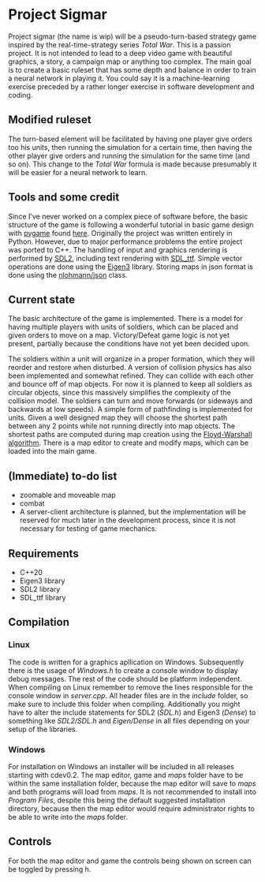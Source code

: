 # Project Sigmar
Project sigmar (the name is wip) will be a pseudo-turn-based strategy game inspired by the real-time-strategy series *Total War*.
This is a passion project. It is not intended to lead to a deep video game with beautiful graphics, a story, a campaign map or anything too complex.
The main goal is to create a basic ruleset that has some depth and balance in order to train a neural network in playing it.
You could say it is a machine-learning exercise preceded by a rather longer exercise in software development and coding.
## Modified ruleset
The turn-based element will be facilitated by having one player give orders too his units, then running the simulation for a certain time, then having the other player give orders and running the simulation for the same time (and so on).
This change to the *Total War* formula is made because presumably it will be easier for a neural network to learn.
## Tools and some credit
Since I've never worked on a complex piece of software before, the basic structure of the game is following a wonderful tutorial in basic game design with [pygame](https://www.pygame.org) found [here](http://ezide.com/games/writing-games.html).
Originally the project was written entirely in Python. However, due to major performance problems the entire project was ported to C++. The handling of input and graphics rendering is performed by [SDL2](https://www.libsdl.org/), including text rendering with [SDL_ttf](https://github.com/libsdl-org/SDL_ttf/releases).
Simple vector operations are done using the [Eigen3](https://eigen.tuxfamily.org/index.php?title=Main_Page) library.
Storing maps in json format is done using the [nlohmann/json](https://github.com/nlohmann/json) class.
## Current state
The basic architecture of the game is implemented. There is a model for having multiple players with units of soldiers, which can be placed and given orders to move on a map.
Victory/Defeat game logic is not yet present, partially because the conditions have not yet been decided upon.

The soldiers within a unit will organize in a proper formation, which they will reorder and restore when disturbed.
A version of collision physics has also been implemented and somewhat refined. They can collide with each other and bounce off of map objects.
For now it is planned to keep all soldiers as circular objects, since this massively simplifies the complexity of the collision model.
The soldiers can turn and move forwards (or sideways and backwards at low speeds).
A simple form of pathfinding is implemented for units. Given a well designed map they will choose the shortest path between any 2 points while not running directly into map objects.
The shortest paths are computed during map creation using the [Floyd-Warshall algorithm](https://en.wikipedia.org/wiki/Floyd%E2%80%93Warshall_algorithm).
There is a map editor to create and modify maps, which can be loaded into the main game.
## (Immediate) to-do list
* zoomable and moveable map
* combat
* A server-client architecture is planned, but the implementation will be reserved for much later in the development process, since it is not necessary for testing of game mechanics.
## Requirements
* C++20
* Eigen3 library
* SDL2 library
* SDL_ttf library
## Compilation
### Linux
The code is written for a graphics apllication on Windows. Subsequently there is the usage of *Windows.h* to create a console window to display debug messages.
The rest of the code should be platform independent. When compiling on Linux remember to remove the lines responsible for the console window in *server.cpp*.
All header files are in the *include* folder, so make sure to include this folder when compiling.
Additionally you might have to alter the include statements for SDL2 (*SDL.h*) and Eigen3 (*Dense*) to something like *SDL2/SDL.h* and *Eigen/Dense* in all files depending on your setup of the libraries.
### Windows
For installation on Windows an installer will be included in all releases starting with cdev0.2. The map editor, game and *maps* folder have to be within the same installation folder, because the map editor will save to *maps* and both programs will load from *maps*. It is not recommended to install into *Program Files*, despite this being the default suggested installation directory, because then the map editor would require administrator rights to be able to write into the *maps* folder.
## Controls
For both the map editor and game the controls being shown on screen can be toggled by pressing h.

